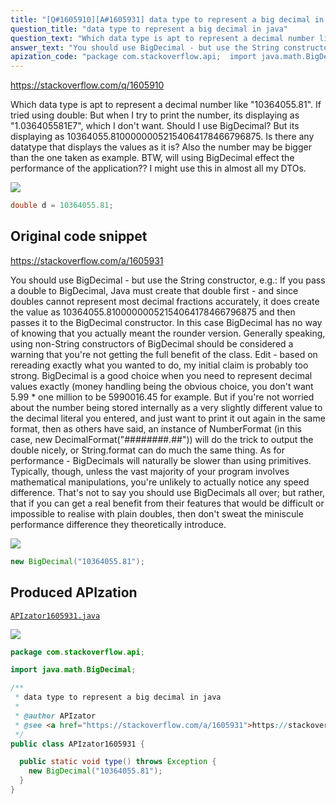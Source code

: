 ```yaml
---
title: "[Q#1605910][A#1605931] data type to represent a big decimal in java"
question_title: "data type to represent a big decimal in java"
question_text: "Which data type is apt to represent a decimal number like \"10364055.81\". If tried using double: But when I try to print the number, its displaying as \"1.036405581E7\", which I don't want. Should I use BigDecimal? But its displaying as 10364055.81000000052154064178466796875. Is there any datatype that displays the values as it is? Also the number may be bigger than the one taken as example. BTW, will using BigDecimal effect the performance of the application?? I might use this in almost all my DTOs."
answer_text: "You should use BigDecimal - but use the String constructor, e.g.: If you pass a double to BigDecimal, Java must create that double first - and since doubles cannot represent most decimal fractions accurately, it does create the value as 10364055.81000000052154064178466796875 and then passes it to the BigDecimal constructor.  In this case BigDecimal has no way of knowing that you actually meant the rounder version. Generally speaking, using non-String constructors of BigDecimal should be considered a warning that you're not getting the full benefit of the class. Edit - based on rereading exactly what you wanted to do, my initial claim is probably too strong.  BigDecimal is a good choice when you need to represent decimal values exactly (money handling being the obvious choice, you don't want 5.99 * one million to be 5990016.45 for example. But if you're not worried about the number being stored internally as a very slightly different value to the decimal literal you entered, and just want to print it out again in the same format, then as others have said, an instance of NumberFormat (in this case, new DecimalFormat(\"########.##\")) will do the trick to output the double nicely, or String.format can do much the same thing. As for performance - BigDecimals will naturally be slower than using primitives.  Typically, though, unless the vast majority of your program involves mathematical manipulations, you're unlikely to actually notice any speed difference.  That's not to say you should use BigDecimals all over; but rather, that if you can get a real benefit from their features that would be difficult or impossible to realise with plain doubles, then don't sweat the miniscule performance difference they theoretically introduce."
apization_code: "package com.stackoverflow.api;  import java.math.BigDecimal;  /**  * data type to represent a big decimal in java  *  * @author APIzator  * @see <a href=\"https://stackoverflow.com/a/1605931\">https://stackoverflow.com/a/1605931</a>  */ public class APIzator1605931 {    public static void type() throws Exception {     new BigDecimal(\"10364055.81\");   } }"
---
```


https://stackoverflow.com/q/1605910

Which data type is apt to represent a decimal number like &quot;10364055.81&quot;.
If tried using double:
But when I try to print the number, its displaying as &quot;1.036405581E7&quot;, which I don&#x27;t want.
Should I use BigDecimal? But its displaying as 10364055.81000000052154064178466796875.
Is there any datatype that displays the values as it is? Also the number may be bigger than the one taken as example.
BTW, will using BigDecimal effect the performance of the application?? I might use this in almost all my DTOs.


<div class="code-logo"><img src="/stackoverflow.png" /></div>

```java
double d = 10364055.81;
```


## Original code snippet

https://stackoverflow.com/a/1605931

You should use BigDecimal - but use the String constructor, e.g.:
If you pass a double to BigDecimal, Java must create that double first - and since doubles cannot represent most decimal fractions accurately, it does create the value as 10364055.81000000052154064178466796875 and then passes it to the BigDecimal constructor.  In this case BigDecimal has no way of knowing that you actually meant the rounder version.
Generally speaking, using non-String constructors of BigDecimal should be considered a warning that you&#x27;re not getting the full benefit of the class.
Edit - based on rereading exactly what you wanted to do, my initial claim is probably too strong.  BigDecimal is a good choice when you need to represent decimal values exactly (money handling being the obvious choice, you don&#x27;t want 5.99 * one million to be 5990016.45 for example.
But if you&#x27;re not worried about the number being stored internally as a very slightly different value to the decimal literal you entered, and just want to print it out again in the same format, then as others have said, an instance of NumberFormat (in this case, new DecimalFormat(&quot;########.##&quot;)) will do the trick to output the double nicely, or String.format can do much the same thing.
As for performance - BigDecimals will naturally be slower than using primitives.  Typically, though, unless the vast majority of your program involves mathematical manipulations, you&#x27;re unlikely to actually notice any speed difference.  That&#x27;s not to say you should use BigDecimals all over; but rather, that if you can get a real benefit from their features that would be difficult or impossible to realise with plain doubles, then don&#x27;t sweat the miniscule performance difference they theoretically introduce.

<div class="code-logo"><img src="/stackoverflow.png" /></div>

```java
new BigDecimal("10364055.81");
```

## Produced APIzation

[`APIzator1605931.java`](https://github.com/blind-papers/apization-temp-data/raw/main/search/APIzator1605931.java)

<div class="code-logo"><img src="/apizator.png" /></div>

```java
package com.stackoverflow.api;

import java.math.BigDecimal;

/**
 * data type to represent a big decimal in java
 *
 * @author APIzator
 * @see <a href="https://stackoverflow.com/a/1605931">https://stackoverflow.com/a/1605931</a>
 */
public class APIzator1605931 {

  public static void type() throws Exception {
    new BigDecimal("10364055.81");
  }
}

```